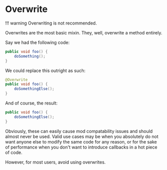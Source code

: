 # Overwrite

!!! warning Overwriting is not recommended.

Overwrites are the most basic mixin. They, well, overwrite a method entirely.

Say we had the following code:

```java
public void foo() {
    doSomething();
}
```

We could replace this outright as such:

```java
@Overwrite
public void foo() {
    doSomethingElse();
}
```

And of course, the result:

```java
public void foo() {
    doSomethingElse();
}
```

Obviously, these can easily cause mod compatability issues and should almost never be used. Valid use cases may be when you absolutely do not want anyone else to modify the same code for any reason, or for the sake of performance when you don't want to introduce callbacks in a hot piece of code.

However, for most users, avoid using overwrites.
